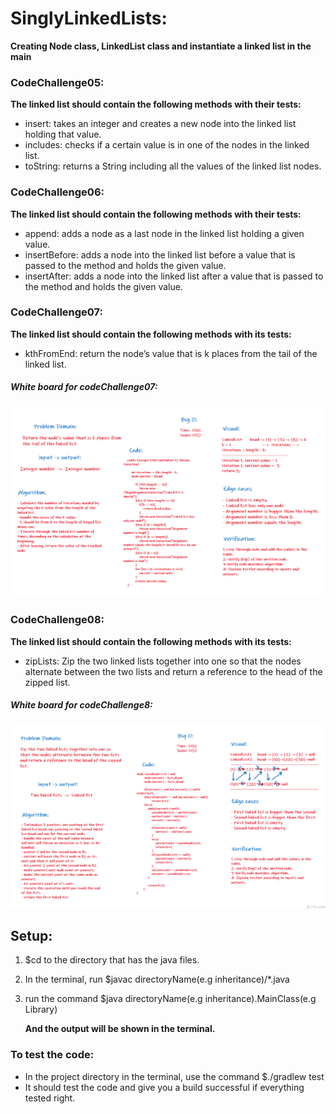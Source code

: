 # SinglyLinkedLists:
**Creating Node class, LinkedList class and instantiate a linked list in the main**

### CodeChallenge05:
**The linked list should contain the following methods with their tests:**
+ insert: takes an integer and creates a new node into the linked list holding that value.
+ includes: checks if a certain value is in one of the nodes in the linked list.
+ toString: returns a String including all the values of the linked list nodes.


### CodeChallenge06:
**The linked list should contain the following methods with their tests:**
+ append: adds a node as a last node in the linked list holding a given value.
+ insertBefore: adds a node into the linked list before a value that is passed to the method and holds the given value.
+ insertAfter: adds a node into the linked list after a value that is passed to the method and holds the given value.


### CodeChallenge07:
**The linked list should contain the following methods with its tests:**
+ kthFromEnd: return the node’s value that is k places from the tail of the linked list.

##### White board for codeChallenge07:
![CC7WhiteBoard](codeChallenge7WhiteBoard.PNG)

### CodeChallenge08:
**The linked list should contain the following methods with its tests:**
+ zipLists: Zip the two linked lists together into one so that the nodes alternate between the two lists and return a reference to the head of the zipped list.

##### White board for codeChallenge8:
![CC8WhiteBoard](codeChallenge8WhiteBoard.PNG)

## Setup:
1. $cd to the directory that has the java files.
2. In the terminal, run $javac directoryName(e.g inheritance)/*.java
3. run the command $java directoryName(e.g inheritance).MainClass(e.g Library)
   
   **And the output will be shown in the terminal.**

### To test the code:
+ In the project directory in the terminal, use the command $./gradlew test
+ It should test the code and give you a build successful if everything tested right.

